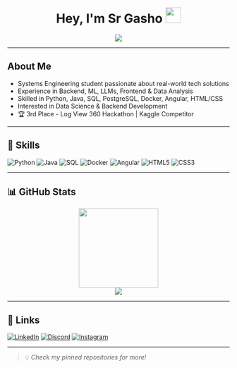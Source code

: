 <div align="center">
  <h1 align="center">Hey, I'm Sr Gasho <img src="https://media.giphy.com/media/hvRJCLFzcasrR4ia7z/giphy.gif" width="35"></h1>

  <p align="center">
    <a href="https://github.com/DenverCoder1/readme-typing-svg">
      <img src="https://readme-typing-svg.herokuapp.com?font=Fira+Code&size=24&duration=3000&pause=1000&color=00F7FF&center=true&vCenter=true&width=600&lines=Student+%26+Programmer;Hello+World;"/>
    </a>
  </p>
</div>

---

## **About Me**

- Systems Engineering student passionate about real-world tech solutions
- Experience in Backend, ML, LLMs, Frontend & Data Analysis
- Skilled in Python, Java, SQL, PostgreSQL, Docker, Angular, HTML/CSS
- Interested in Data Science & Backend Development
- 🏆 3rd Place - Log View 360 Hackathon | Kaggle Competitor

---

## 🔧 Skills

<p align="center">
  
  ![Python](https://img.shields.io/badge/python-%2314354C.svg?style=for-the-badge&logo=python&logoColor=white)
  ![Java](https://img.shields.io/badge/java-%23ED8B00.svg?style=for-the-badge&logo=java&logoColor=white)
  ![SQL](https://img.shields.io/badge/SQL-%2300BFFF.svg?style=for-the-badge&logo=postgresql&logoColor=white)
  ![Docker](https://img.shields.io/badge/docker-%232496ED.svg?style=for-the-badge&logo=docker&logoColor=white)
  ![Angular](https://img.shields.io/badge/angular-%23DD0031.svg?style=for-the-badge&logo=angular&logoColor=white)
  ![HTML5](https://img.shields.io/badge/html5-%23E34F26.svg?style=for-the-badge&logo=html5&logoColor=white)
  ![CSS3](https://img.shields.io/badge/css3-%231572B6.svg?style=for-the-badge&logo=css3&logoColor=white)

</p>

---

## 📊 GitHub Stats

<div align="center">
  <a href="https://github.com/SrGasho">
    <img height="180em" src="https://github-readme-stats-eight-theta.vercel.app/api?username=SrGasho&show_icons=true&theme=algolia&include_all_commits=true&count_private=true"/>
  </a>
  <br>
  <a href="https://git.io/streak-stats">
    <img src="https://github-readme-streak-stats.herokuapp.com?user=SrGasho&theme=transparent&hide_border=true&border_radius=5&date_format=j%20M%5B%20Y%5D&mode=weekly" />
  </a>
</div>

---

## 🔗 Links

[![LinkedIn](https://img.shields.io/badge/linkedin-0A66C2?style=for-the-badge&logo=linkedin&logoColor=white)](https://www.linkedin.com/in/juan-david-quiroga-742551285/)
[![Discord](https://img.shields.io/badge/discord-sr.gasho-5865F2?style=for-the-badge&logo=discord&logoColor=white)](https://discordapp.com/users/sr.gasho)
[![Instagram](https://img.shields.io/badge/instagram-g__reenq-E4405F?style=for-the-badge&logo=instagram&logoColor=white)](https://instagram.com/g_reenq)

---

> 💡 *Check my pinned repositories for more!*
